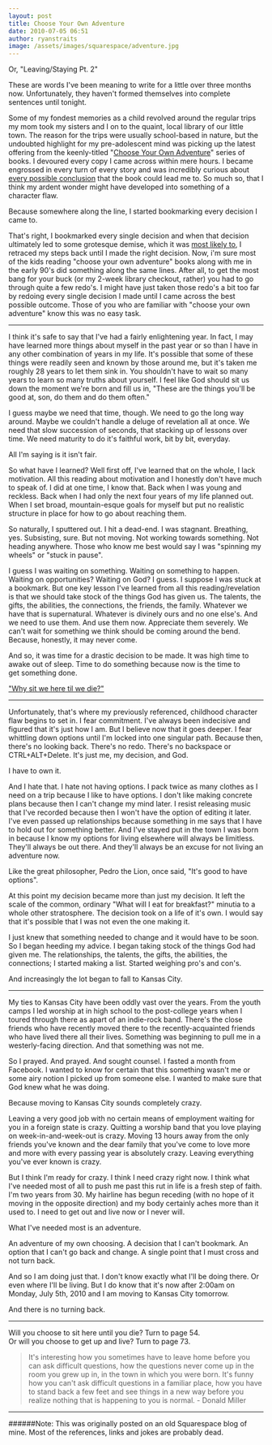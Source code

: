 ```yaml
---
layout: post
title: Choose Your Own Adventure
date: 2010-07-05 06:51
author: ryanstraits
image: /assets/images/squarespace/adventure.jpg
---
```


Or, "Leaving/Staying Pt. 2"

These are words I've been meaning to write for a little over three months now. Unfortunately, they haven't formed themselves into complete sentences until tonight.

Some of my fondest memories as a child revolved around the regular trips my mom took my sisters and I on to the quaint, local library of our little town. The reason for the trips were usually school-based in nature, but the undoubted highlight for my pre-adolescent mind was picking up the latest offering from the keenly-titled "<a href="http://en.wikipedia.org/wiki/Choose_Your_Own_Adventure">Choose Your Own Adventure</a>" series of books. I devoured every copy I came across within mere hours. I became engrossed in every turn of every story and was incredibly curious about <a href="http://flowingdata.com/2009/08/11/choose-your-own-adventure-most-likely-youll-die/">every possible conclusion</a> that the book could lead me to. So much so, that I think my ardent wonder might have developed into something of a character flaw.

Because somewhere along the line, I started bookmarking every decision I came to.

That's right, I bookmarked every single decision and when that decision ultimately led to some grotesque demise, which it was <a href="http://flowingdata.com/2009/08/11/choose-your-own-adventure-most-likely-youll-die/">most likely to</a>, I retraced my steps back until I made the right decision. Now, i'm sure most of the kids reading "choose your own adventure" books along with me in the early 90's did something along the same lines. After all, to get the most bang for your buck (or my 2-week library checkout, rather) you had to go through quite a few redo's. I might have just taken those redo's a bit too far by redoing every single decision I made until I came across the best possible outcome. Those of you who are familiar with "choose your own adventure" know this was no easy task.

---

I think it's safe to say that I've had a fairly enlightening year. In fact, I may have learned more things about myself in the past year or so than I have in any other combination of years in my life. It's possible that some of these things were readily seen and known by those around me, but it's taken me roughly 28 years to let them sink in. You shouldn't have to wait so many years to learn so many truths about yourself. I feel like God should sit us down the moment we're born and fill us in, "These are the things you'll be good at, son, do them and do them often." 

I guess maybe we need that time, though. We need to go the long way around. Maybe we couldn't handle a deluge of revelation all at once. We need that slow succession of seconds, that stacking up of lessons over time. We need maturity to do it's faithful work, bit by bit, everyday.

All I'm saying is it isn't fair.

So what have I learned? Well first off, I've learned that on the whole, I lack motivation. All this reading about motivation and I honestly don't have much to speak of. I did at one time, I know that. Back when I was young and reckless. Back when I had only the next four years of my life planned out. When I set broad, mountain-esque goals for myself but put no realistic structure in place for how to go about reaching them.

So naturally, I sputtered out. I hit a dead-end. I was stagnant. Breathing, yes. Subsisting, sure. But not moving. Not working towards something. Not heading anywhere. Those who know me best would say I was "spinning my wheels" or "stuck in pause".

I guess I was waiting on something. Waiting on something to happen. Waiting on opportunities? Waiting on God? I guess. I suppose I was stuck at a bookmark. But one key lesson I've learned from all this reading/revelation is that we should take stock of the things God has given us. The talents, the gifts, the abilities, the connections, the friends, the family. Whatever we have that is supernatural. Whatever is divinely ours and no one else's. And we need to use them. And use them now. Appreciate them severely. We can't wait for something we think should be coming around the bend. Because, honestly, it may never come.

And so, it was time for a drastic decision to be made. It was high time to awake out of sleep. Time to do something because now is the time to get something done.

<a href="http://read.ly/2Kgs7.3.KJV">"Why sit we here til we die?"</a>

---

Unfortunately, that's where my previously referenced, childhood character flaw begins to set in. I fear commitment. I've always been indecisive and figured that it's just how I am. But I believe now that it goes deeper. I fear whittling down options until I'm locked into one singular path. Because then, there's no looking back. There's no redo. There's no backspace or CTRL+ALT+Delete. It's just me, my decision, and God.

I have to own it.

And I hate that. I hate not having options. I pack twice as many clothes as I need on a trip because I like to have options. I don't like making concrete plans because then I can't change my mind later. I resist releasing music that I've recorded because then I won't have the option of editing it later. I've even passed up relationships because something in me says that I have to hold out for something better.
And I've stayed put in the town I was born in because I know my options for living elsewhere will always be limitless. They'll always be out there. And they'll always be an excuse for not living an adventure now.

Like the great philosopher, Pedro the Lion, once said, "It's good to have options".

At this point my decision became more than just my decision. It left the scale of the common, ordinary "What will I eat for breakfast?" minutia to a whole other stratosphere. The decision took on a life of it's own. I would say that it's possible that I was not even the one making it.

I just knew that something needed to change and it would have to be soon. So I began heeding my advice. I began taking stock of the things God had given me. The relationships, the talents, the gifts, the abilities, the connections; I started making a list. Started weighing pro's and con's.

And increasingly the lot began to fall to Kansas City.

---

My ties to Kansas City have been oddly vast over the years. From the youth camps I led worship at in high school to the post-college years when I toured through there as apart of an indie-rock band. There's the close friends who have recently moved there to the recently-acquainted friends who have lived there all their lives. Something was beginning to pull me in a westerly-facing direction. And that something was not me.

So I prayed. And prayed. And sought counsel. I fasted a month from Facebook. I wanted to know for certain that this something wasn't me or some airy notion I picked up from someone else. I wanted to make sure that God knew what he was doing.

Because moving to Kansas City sounds completely crazy.

Leaving a very good job with no certain means of employment waiting for you in a foreign state is crazy. Quitting a worship band that you love playing on week-in-and-week-out is crazy. Moving 13 hours away from the only friends you've known and the dear family that you've come to love more and more with every passing year is absolutely crazy. Leaving everything you've ever known is crazy.

But I think I'm ready for crazy. I think I need crazy right now. I think what I've needed most of all to push me past this rut in life is a fresh step of faith. I'm two years from 30. My hairline has begun receding (with no hope of it moving in the opposite direction) and my body certainly aches more than it used to. I need to get out and live now or I never will.

What I've needed most is an adventure.

An adventure of my own choosing. A decision that I can't bookmark. An option that I can't go back and change. A single point that I must cross and not turn back.

And so I am doing just that. I don't know exactly what I'll be doing there. Or even where I'll be living. But I do know that it's now after 2:00am on Monday, July 5th, 2010 and I am moving to Kansas City tomorrow.

And there is no turning back.

---

Will you choose to sit here until you die? Turn to page 54.<br>
Or will you choose to get up and live? Turn to page 73.<br>

> It's interesting how you sometimes have to leave home before you can ask difficult questions, how the questions never come up in the room you grew up in, in the town in which you were born. It's funny how you can't ask difficult questions in a familiar place, how you have to stand back a few feet and see things in a new way before you realize nothing that is happening to you is normal. - Donald Miller

---

######Note: This was originally posted on an old Squarespace blog of mine. Most of the references, links and jokes are probably dead.